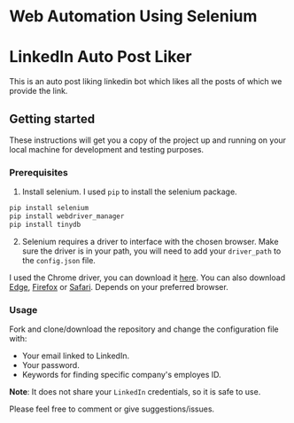# Web Automation Using Selenium

# LinkedIn Auto Post Liker

This is an auto post liking linkedin bot which likes all the posts of which we provide the link.

## Getting started

These instructions will get you a copy of the project up and running on your local machine for development and testing purposes.

### Prerequisites

1. Install selenium. I used `pip` to install the selenium package.

``` bash
pip install selenium
pip install webdriver_manager
pip install tinydb 
   ```

2. Selenium requires a driver to interface with the chosen browser. Make sure the driver is in your path, you will need to add your `driver_path` to the `config.json` file.

I used the Chrome driver, you can download it [here](https://sites.google.com/a/chromium.org/chromedriver/downloads). You can also download [Edge](https://developer.microsoft.com/en-us/microsoft-edge/tools/webdriver/), [Firefox](https://github.com/mozilla/geckodriver/releases) or [Safari](https://webkit.org/blog/6900/webdriver-support-in-safari-10/). Depends on your preferred browser.

### Usage

Fork and clone/download the repository and change the configuration file with:

* Your email linked to LinkedIn.
* Your password.
* Keywords for finding specific company's employes ID.

**Note**: It does not share your `LinkedIn` credentials, so it is safe to use.

Please feel free to comment or give suggestions/issues.
